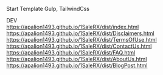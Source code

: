 Start Template Gulp, TailwindCss

DEV <br/>
https://apalion1493.github.io/1SaleRX/dist/index.html  <br/>
https://apalion1493.github.io/1SaleRX/dist/Disclaimers.html <br/>
https://apalion1493.github.io/1SaleRX/dist/TermsOfUse.html <br/>
https://apalion1493.github.io/1SaleRX/dist/ContactUs.html <br/>
https://apalion1493.github.io/1SaleRX/dist/FAQ.html <br/>
https://apalion1493.github.io/1SaleRX/dist/AboutUs.html <br/>
https://apalion1493.github.io/1SaleRX/dist/BlogPost.html <br/>
